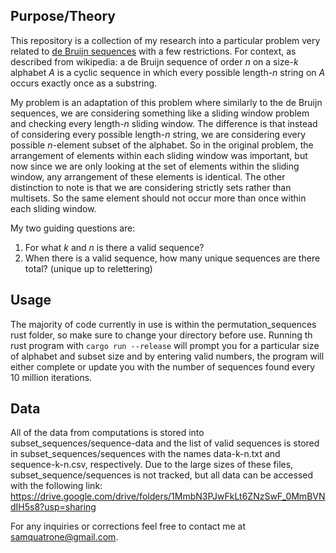 ## Purpose/Theory
This repository is a collection of my research into a particular problem very related to [de Bruijn sequences](https://en.wikipedia.org/wiki/De_Bruijn_sequence) with a few restrictions.
For context, as described from wikipedia: a de Bruijn sequence of order *n* on a size-*k* alphabet *A* is a cyclic sequence in which every possible length-*n* string on *A* occurs exactly 
once as a substring.

My problem is an adaptation of this problem where similarly to the de Bruijn sequences, we are considering something like a sliding window problem and checking every length-*n* 
sliding window. The difference is that instead of considering every possible length-*n* string, we are considering every possible *n*-element subset of the alphabet. 
So in the original problem, the arrangement of elements within each sliding window was important, but now since we are only looking at the set of elements within the sliding window,
any arrangement of these elements is identical. The other distinction to note is that we are considering strictly sets rather than multisets. So the same element should not occur 
more than once within each sliding window.

My two guiding questions are:
1. For what *k* and *n* is there a valid sequence?
2. When there is a valid sequence, how many unique sequences are there total? (unique up to relettering)

## Usage
The majority of code currently in use is within the permutation_sequences rust folder, so make sure to change your directory before use. 
Running th rust program with `cargo run --release` will prompt you for a particular size of alphabet and 
subset size and by entering valid numbers, the program will either complete or update you with the number of sequences found every 10 million iterations.

## Data
All of the data from computations is stored into subset_sequences/sequence-data and the list of valid sequences is stored in subset_sequences/sequences with the
names data-k-n.txt and sequence-k-n.csv, respectively.
Due to the large sizes of these files, subset_sequence/sequences is not tracked, but all data can be accessed with the following link:
https://drive.google.com/drive/folders/1MmbN3PJwFkLt6ZNzSwF_0MmBVNdIH5s8?usp=sharing

For any inquiries or corrections feel free to contact me at samquatrone@gmail.com.
